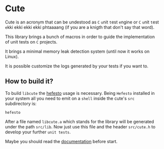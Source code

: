 # Cute

Cute is an acronym that can be undestood as ``C`` ``u``nit ``t``est ``e``ngine or
``C`` ``u``nit ``t``est ``e``kki ekki ekki ekki phtaaaang (if you are a knigth that don't say that word).

This library brings a bunch of macros in order to guide the implementation of unit tests on ``C`` projects.

It brings a minimal memory leak detection system (until now it works on Linux).

It is possible customize the logs generated by your tests if you want to.

## How to build it?

To build ``libcute`` the [hefesto](https://github.com/rafael-santiago/hefesto.git) usage is necessary. Being
``Hefesto`` installed in your system all you need to emit on a ``shell`` inside the cute's ``src`` subdirectory is:

``hefesto``

After a file named ``libcute.a`` which stands for the library will be generated under the path ``src/lib``.
Now just use this file and the header ``src/cute.h`` to develop your further ``unit tests``.

Maybe you should read the [documentation](https://github.com/rafael-santiago/cute/blob/master/doc/README.md) before start.
